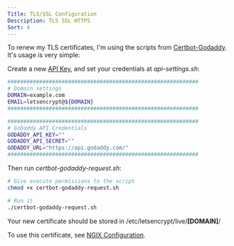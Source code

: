 ```yaml
---
Title: TLS/SSL Configuration
Description: TLS SSL HTTPS
Sort: 4
---
```


To renew my TLS certificates, I'm using the scripts from [Certbot-Godaddy](https://github.com/orthrus/Certbot-Godaddy). It's usage is very simple:

Create a new [API Key](https://developer.godaddy.com/keys), and set your credentials at _api-settings.sh_:

```bash
############################################################
# Domain settings
DOMAIN=example.com
EMAIL=letsencrypt@${DOMAIN}
############################################################

############################################################
# GoDaddy API Credentials
GODADDY_API_KEY=""
GODADDY_API_SECRET=""
GODADDY_URL="https://api.godaddy.com/"
############################################################
```

Then run _certbot-godaddy-request.sh_:

```bash
# Give execute permissions to the script
chmod +x certbot-godaddy-request.sh

# Run it
./certbot-godaddy-request.sh
```

Your new certificate should be stored in /etc/letsencrypt/live/**[DOMAIN]**/

To use this certificate, see [NGIX Configuration](%base_url%/services/Network/nginx).
